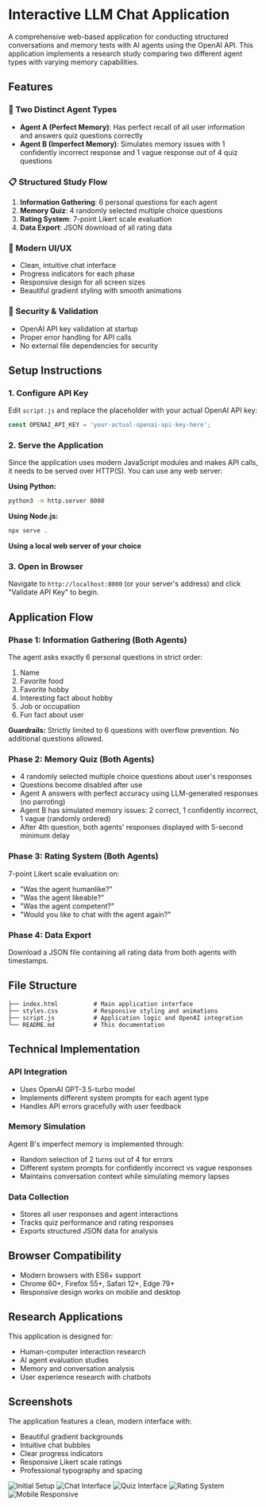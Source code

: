 # Interactive LLM Chat Application

A comprehensive web-based application for conducting structured conversations and memory tests with AI agents using the OpenAI API. This application implements a research study comparing two different agent types with varying memory capabilities.

## Features

### 🤖 Two Distinct Agent Types
- **Agent A (Perfect Memory)**: Has perfect recall of all user information and answers quiz questions correctly
- **Agent B (Imperfect Memory)**: Simulates memory issues with 1 confidently incorrect response and 1 vague response out of 4 quiz questions

### 📋 Structured Study Flow
1. **Information Gathering**: 6 personal questions for each agent
2. **Memory Quiz**: 4 randomly selected multiple choice questions
3. **Rating System**: 7-point Likert scale evaluation
4. **Data Export**: JSON download of all rating data

### 🎨 Modern UI/UX
- Clean, intuitive chat interface
- Progress indicators for each phase
- Responsive design for all screen sizes
- Beautiful gradient styling with smooth animations

### 🔐 Security & Validation
- OpenAI API key validation at startup
- Proper error handling for API calls
- No external file dependencies for security

## Setup Instructions

### 1. Configure API Key
Edit `script.js` and replace the placeholder with your actual OpenAI API key:

```javascript
const OPENAI_API_KEY = 'your-actual-openai-api-key-here';
```

### 2. Serve the Application
Since the application uses modern JavaScript modules and makes API calls, it needs to be served over HTTP(S). You can use any web server:

**Using Python:**
```bash
python3 -m http.server 8000
```

**Using Node.js:**
```bash
npx serve .
```

**Using a local web server of your choice**

### 3. Open in Browser
Navigate to `http://localhost:8000` (or your server's address) and click "Validate API Key" to begin.

## Application Flow

### Phase 1: Information Gathering (Both Agents)
The agent asks exactly 6 personal questions in strict order:
1. Name
2. Favorite food
3. Favorite hobby
4. Interesting fact about hobby
5. Job or occupation
6. Fun fact about user

**Guardrails:** Strictly limited to 6 questions with overflow prevention. No additional questions allowed.

### Phase 2: Memory Quiz (Both Agents)
- 4 randomly selected multiple choice questions about user's responses
- Questions become disabled after use
- Agent A answers with perfect accuracy using LLM-generated responses (no parroting)
- Agent B has simulated memory issues: 2 correct, 1 confidently incorrect, 1 vague (randomly ordered)
- After 4th question, both agents' responses displayed with 5-second minimum delay

### Phase 3: Rating System (Both Agents)
7-point Likert scale evaluation on:
- "Was the agent humanlike?"
- "Was the agent likeable?"
- "Was the agent competent?"
- "Would you like to chat with the agent again?"

### Phase 4: Data Export
Download a JSON file containing all rating data from both agents with timestamps.

## File Structure

```
├── index.html          # Main application interface
├── styles.css          # Responsive styling and animations
├── script.js           # Application logic and OpenAI integration
└── README.md           # This documentation
```

## Technical Implementation

### API Integration
- Uses OpenAI GPT-3.5-turbo model
- Implements different system prompts for each agent type
- Handles API errors gracefully with user feedback

### Memory Simulation
Agent B's imperfect memory is implemented through:
- Random selection of 2 turns out of 4 for errors
- Different system prompts for confidently incorrect vs vague responses
- Maintains conversation context while simulating memory lapses

### Data Collection
- Stores all user responses and agent interactions
- Tracks quiz performance and rating responses
- Exports structured JSON data for analysis

## Browser Compatibility

- Modern browsers with ES6+ support
- Chrome 60+, Firefox 55+, Safari 12+, Edge 79+
- Responsive design works on mobile and desktop

## Research Applications

This application is designed for:
- Human-computer interaction research
- AI agent evaluation studies
- Memory and conversation analysis
- User experience research with chatbots

## Screenshots

The application features a clean, modern interface with:
- Beautiful gradient backgrounds
- Intuitive chat bubbles
- Clear progress indicators
- Responsive Likert scale ratings
- Professional typography and spacing

![Initial Setup](https://github.com/user-attachments/assets/9bf4940b-bb42-41b3-a6b0-01300a926a5e)
![Chat Interface](https://github.com/user-attachments/assets/393d5c0c-35d3-4f08-bf15-32f281b8fd48)
![Quiz Interface](https://github.com/user-attachments/assets/8ec36e1d-37f7-4682-9aea-2b341f9574d0)
![Rating System](https://github.com/user-attachments/assets/fd4d7ec5-624d-44bd-9c90-332c834b2289)
![Mobile Responsive](https://github.com/user-attachments/assets/f0920f8c-8c74-406d-ba44-314d7884473a)